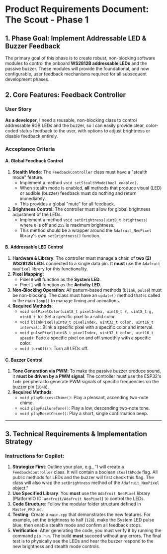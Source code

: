 # Product Requirements Document: The Scout - Phase 1

## 1. Phase Goal: Implement Addressable LED & Buzzer Feedback

The primary goal of this phase is to create robust, non-blocking software modules to control the onboard **WS2812B addressable LEDs** and the passive buzzer. These modules will provide the foundational, and now configurable, user feedback mechanisms required for all subsequent development phases.

## 2. Core Features: Feedback Controller

### User Story
**As a developer**, I need a reusable, non-blocking class to control addressable RGB LEDs and the buzzer, so I can easily provide clear, color-coded status feedback to the user, with options to adjust brightness or disable feedback entirely.

### Acceptance Criteria

#### A. Global Feedback Control
1.  **Stealth Mode**: The `FeedbackController` class must have a "stealth mode" feature.
    * Implement a method `void setStealthMode(bool enabled)`.
    * When stealth mode is enabled, **all** methods that produce visual (LED) or audible (buzzer) feedback must do nothing and return immediately.
    * This provides a global "mute" for all feedback.
2.  **Brightness Control**: The controller must allow for global brightness adjustment of the LEDs.
    * Implement a method `void setBrightness(uint8_t brightness)` where `0` is off and `255` is maximum brightness.
    * This method should be a wrapper around the `Adafruit_NeoPixel` library's own `setBrightness()` function.

#### B. Addressable LED Control
1.  **Hardware & Library**: The controller must manage a chain of **two (2) WS2812B LEDs** connected to a single data pin. It **must** use the `Adafruit NeoPixel` library for this functionality.
2.  **Pixel Mapping**:
    * Pixel `0` will function as the **System LED**.
    * Pixel `1` will function as the **Activity LED**.
3.  **Non-Blocking Operation**: All pattern-based methods (`blink`, `pulse`) must be non-blocking. The class must have an `update()` method that is called in the main `loop()` to manage timing and animations.
4.  **Required Methods**:
    * `void setPixelColor(uint8_t pixelIndex, uint8_t r, uint8_t g, uint8_t b)`: Set a specific pixel to a solid color.
    * `void blinkPixel(uint8_t pixelIndex, uint32_t color, uint16_t interval)`: Blink a specific pixel with a specific color and interval.
    * `void pulsePixel(uint8_t pixelIndex, uint32_t color, uint16_t speed)`: Fade a specific pixel on and off smoothly with a specific color.
    * `void turnOff()`: Turn all LEDs off.

#### C. Buzzer Control
1.  **Tone Generation via PWM**: To make the passive buzzer produce sound, it **must be driven by a PWM signal**. The controller must use the ESP32's `ledc` peripheral to generate PWM signals of specific frequencies on the buzzer pin (`IO40`).
2.  **Required Methods**:
    * `void playSuccessChime()`: Play a pleasant, ascending two-note chime.
    * `void playFailureTone()`: Play a low, descending two-note tone.
    * `void playResetChime()`: Play a short, single confirmation beep.

---

## 3. Technical Requirements & Implementation Strategy

### Instructions for Copilot:
1.  **Strategize First**: Outline your plan, e.g., "I will create a `FeedbackController` class. It will contain a boolean `stealthMode` flag. All public methods for LEDs and the buzzer will first check this flag. The class will also wrap the `setBrightness` method of the `Adafruit_NeoPixel` object."
2.  **Use Specified Library**: You **must** use the `Adafruit NeoPixel` library (PlatformIO ID: `adafruit/Adafruit NeoPixel`) to control the LEDs.
3.  **Code Structure**: Follow the modular folder structure defined in `Master_PRD.md`.
4.  **Testing**: Create a `main.cpp` that demonstrates the new features. For example, set the brightness to half (`128`), make the System LED pulse blue, then enable stealth mode and confirm all feedback stops.
5.  **Verification**: After generating the code, you must verify it by running the command `pio run`. The build **must** succeed without any errors. The final test is to physically see the LEDs and hear the buzzer respond to the new brightness and stealth mode controls.